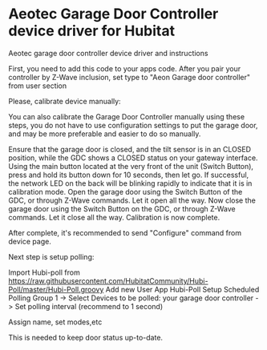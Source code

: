 # Aeotec Garage Door Controller device driver for Hubitat

Aeotec garage door controller device driver and instructions

First, you need to add this code to your apps code. After you pair your controller by Z-Wave inclusion, set type to "Aeon Garage door controller" from user section

Please, calibrate device manually:

You can also calibrate the Garage Door Controller manually using these steps, you do not have to use configuration settings to put the garage door, and may be more preferable and easier to do so manually.

Ensure that the garage door is closed, and the tilt sensor is in an CLOSED position, while the GDC shows a CLOSED status on your gateway interface.
Using the main button located at the very front of the unit (Switch Button), press and hold its button down for 10 seconds, then let go. If successful, the network LED on the back will be blinking rapidly to indicate that it is in calibration mode.
Open the garage door using the Switch Button of the GDC, or through Z-Wave commands. Let it open all the way.
Now close the garage door using the Switch Button on the GDC, or through Z-Wave commands. Let it close all the way.
Calibration is now complete.

After complete, it's recommended to send "Configure" command from device page.

Next step is setup polling:

Import Hubi-poll from https://raw.githubusercontent.com/HubitatCommunity/Hubi-Poll/master/Hubi-Poll.groovy
Add new User App Hubi-Poll
Setup Scheduled Polling Group 1
-> Select Devices to be polled: your garage door controller
-> Set polling interval (recommend to 1 second)

Assign name, set modes,etc

This is needed to keep door status up-to-date.

